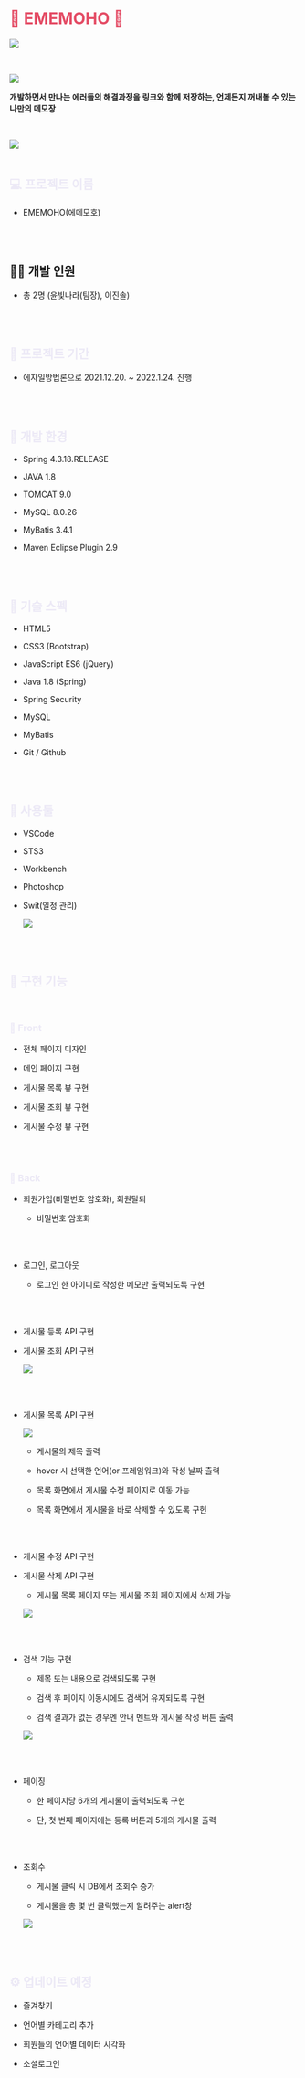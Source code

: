 <!-- <div align="center"> -->
<!-- <div> -->
<!-- <center> -->

# <span style="color:#e44c65">**📕 EMEMOHO 📕**</span>

![](hr.png)

<br>

![](ememoho.PNG)

**개발하면서 만나는 에러들의 해결과정을 링크와 함께 저장하는, 언제든지 꺼내볼 수 있는 나만의 메모장**
<!-- </center> -->

<br>

![](hr.png)
<br>
<br>


## <span style="color:#ece9f6">💻 프로젝트 이름</span>

- EMEMOHO(에메모호)

<br>
<br>

## <span style="color:#ece9f6"></span>👩‍💻 개발 인원</span>

- 총 2명 (윤빛나라(팀장), 이진솔)

<br>
<br>

## <span style="color:#ece9f6">📅 프로젝트 기간</span>

- 에자일방법론으로 2021.12.20. ~ 2022.1.24. 진행


<br>
<br>

## <span style="color:#ece9f6">🔎 개발 환경</span>

- Spring 4.3.18.RELEASE

- JAVA 1.8

- TOMCAT 9.0

- MySQL 8.0.26

- MyBatis 3.4.1

- Maven Eclipse Plugin 2.9 

<br>
<br>

## <span style="color:#ece9f6">🌟 기술 스펙</span>

- HTML5

- CSS3 (Bootstrap)

- JavaScript ES6 (jQuery)

- Java 1.8 (Spring)

- Spring Security

- MySQL

- MyBatis

- Git / Github

<br>
<br>

## <span style="color:#ece9f6">🔨 사용툴</span>

- VSCode

- STS3

- Workbench

- Photoshop

- Swit(일정 관리)

    ![](readme04.PNG)

<br>
<br>

## <span style="color:#ece9f6">🗽 구현 기능</span>
<br>

### <span style="color:#ece9f6">🌝 Front</span>

- 전체 페이지 디자인

- 메인 페이지 구현

- 게시물 목록 뷰 구현

- 게시물 조회 뷰 구현

- 게시물 수정 뷰 구현

<br>
<br>

### <span style="color:#ece9f6">🌚 Back</span>

- 회원가입(비밀번호 암호화), 회원탈퇴

    - 비밀번호 암호화

<br>
<br>


- 로그인, 로그아웃 

    - 로그인 한 아이디로 작성한 메모만 출력되도록 구현

<br>
<br>


- 게시물 등록 API 구현

- 게시물 조회 API 구현

    ![](readme02.PNG)

<br>
<br>


- 게시물 목록 API 구현

    ![](readme01.PNG)

    - 게시물의 제목 출력
    
    - hover 시 선택한 언어(or 프레임워크)와 작성 날짜 출력

    - 목록 화면에서 게시물 수정 페이지로 이동 가능

    - 목록 화면에서 게시물을 바로 삭제할 수 있도록 구현

<br>
<br>


- 게시물 수정 API 구현

- 게시물 삭제 API 구현

    - 게시물 목록 페이지 또는 게시물 조회 페이지에서 삭제 가능
    
    ![](readme05.PNG)

<br>
<br>

- 검색 기능 구현
    
    - 제목 또는 내용으로 검색되도록 구현

    - 검색 후 페이지 이동시에도 검색어 유지되도록 구현

    - 검색 결과가 없는 경우엔 안내 멘트와 게시물 작성 버튼 출력

    ![](readme03.PNG)

<br>
<br>

- 페이징

    - 한 페이지당 6개의 게시물이 출력되도록 구현

    - 단, 첫 번째 페이지에는 등록 버튼과 5개의 게시물 출력

<br>
<br>

- 조회수

    - 게시물 클릭 시 DB에서 조회수 증가
    
    - 게시물을 총 몇 번 클릭했는지 알려주는 alert창

    ![](readme06.PNG)

<br>
<br>

## <span style="color:#ece9f6">⚙ 업데이트 예정</span>

- 즐겨찾기

- 언어별 카테고리 추가

- 회원들의 언어별 데이터 시각화

- 소셜로그인